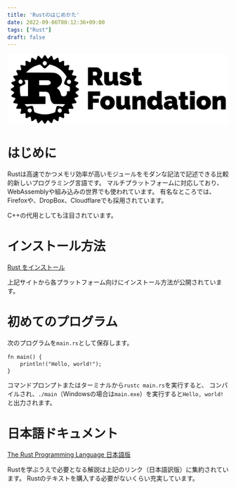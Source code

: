 ```yaml
---
title: 'Rustのはじめかた'
date: 2022-09-06T00:12:36+09:00
tags: ["Rust"]
draft: false
---
```


![](./images/rust_logo.png)

# はじめに
Rustは高速でかつメモリ効率が高いモジュールをモダンな記法で記述できる比較的新しいプログラミング言語です。
マルチプラットフォームに対応しており、WebAssemblyや組み込みの世界でも使われています。
有名なところでは、Firefoxや、DropBox、Cloudflareでも採用されています。

C++の代用としても注目されています。

# インストール方法

[Rust をインストール](https://www.rust-lang.org/ja/tools/install)

上記サイトから各プラットフォーム向けにインストール方法が公開されています。

# 初めてのプログラム

次のプログラムを`main.rs`として保存します。

```
fn main() {
    println!("Hello, world!");
}
```

コマンドプロンプトまたはターミナルから`rustc main.rs`を実行すると、
コンパイルされ、`./main`（Windowsの場合は`main.exe`）を実行すると`Hello, world!`と出力されます。

# 日本語ドキュメント

[The Rust Programming Language 日本語版](https://doc.rust-jp.rs/book-ja/)

Rustを学ぶうえで必要となる解説は上記のリンク（日本語訳版）に集約されています。
Rustのテキストを購入する必要がないくらい充実しています。